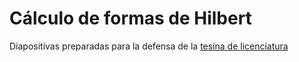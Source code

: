 # Cálculo de formas de Hilbert
Diapositivas preparadas para la defensa de la [tesina de licenciatura](
https://github.com/danielmejail/formas-de-hilbert-tesina)

